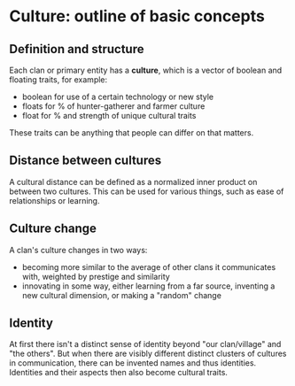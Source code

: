 # Culture: outline of basic concepts

## Definition and structure

Each clan or primary entity has a **culture**, which is
a vector of boolean and floating traits, for example:

*   boolean for use of a certain technology or new style
*   floats for % of hunter-gatherer and farmer culture
*   float for % and strength of unique cultural traits

These traits can be anything that people can differ on
that matters.

## Distance between cultures

A cultural distance can be defined as a normalized inner
product on between two cultures. This can be used for
various things, such as ease of relationships or learning.

## Culture change

A clan's culture changes in two ways:

*   becoming more similar to the average of other clans
    it communicates with, weighted by prestige and
    similarity
*   innovating in some way, either learning from a far
    source, inventing a new cultural dimension, or making
    a "random" change

## Identity

At first there isn't a distinct sense of identity beyond
"our clan/village" and "the others". But when there are
visibly different distinct clusters of cultures in
communication, there can be invented names and thus
identities. Identities and their aspects then also become
cultural traits.